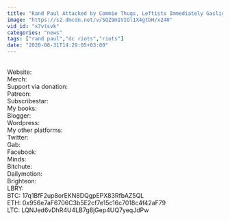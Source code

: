 ```yaml
---
title: "Rand Paul Attacked by Commie Thugs, Leftists Immediately Gaslight and call it 'Staged'"
image: "https://s2.dmcdn.net/v/SQZ9m1VIOl1X4gtbH/x240"
vid_id: "x7vtsvk"
categories: "news"
tags: ["rand paul","dc riots","riots"]
date: "2020-08-31T14:29:05+03:00"
---
```

  <br>Website:   <br>Merch:   <br>Support via donation:  <br>Patreon:   <br>Subscribestar:   <br>My books:  <br>Blogger:   <br>Wordpress:   <br>My other platforms:  <br>Twitter:   <br>Gab:   <br>Facebook:   <br>Minds:   <br>Bitchute:   <br>Dailymotion:   <br>Brighteon:   <br>LBRY:   <br>BTC: 17q1BfF2up8orEKN8DQgpEPX83RfbAZ5QL  <br>ETH: 0x956e7aF6706C3b5E2cf7e15c16c7018c4f42aF79  <br>LTC: LQNJed6vDhR4U4LB7g8jGep4UQ7yeqJdPw  <br>
